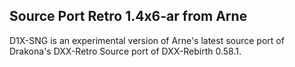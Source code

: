 Source Port Retro 1.4x6-ar from Arne
-
D1X-SNG is an experimental version of Arne's latest source port of Drakona's DXX-Retro Source port of DXX-Rebirth 0.58.1.
